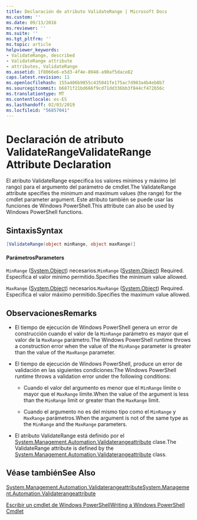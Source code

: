 ```yaml
---
title: Declaración de atributo ValidateRange | Microsoft Docs
ms.custom: ''
ms.date: 09/13/2016
ms.reviewer: ''
ms.suite: ''
ms.tgt_pltfrm: ''
ms.topic: article
helpviewer_keywords:
- ValidateRange, described
- ValidateRange attribute
- attributes, ValidateRange
ms.assetid: 1f8066e6-e5d3-4f4e-8948-a90af5dace82
caps.latest.revision: 11
ms.openlocfilehash: 155a406b9855c435041fe175ac7d983a4b4eb8b7
ms.sourcegitcommit: b6871f21bd666f9cd71dd336bb3f844cf472b56c
ms.translationtype: MT
ms.contentlocale: es-ES
ms.lasthandoff: 02/03/2019
ms.locfileid: "56857041"
---
```

# <a name="validaterange-attribute-declaration"></a><span data-ttu-id="b97a3-102">Declaración de atributo ValidateRange</span><span class="sxs-lookup"><span data-stu-id="b97a3-102">ValidateRange Attribute Declaration</span></span>

<span data-ttu-id="b97a3-103">El atributo ValidateRange especifica los valores mínimos y máximo (el rango) para el argumento del parámetro de cmdlet.</span><span class="sxs-lookup"><span data-stu-id="b97a3-103">The ValidateRange attribute specifies the minimum and maximum values (the range) for the cmdlet parameter argument.</span></span> <span data-ttu-id="b97a3-104">Este atributo también se puede usar las funciones de Windows PowerShell.</span><span class="sxs-lookup"><span data-stu-id="b97a3-104">This attribute can also be used by Windows PowerShell functions.</span></span>

## <a name="syntax"></a><span data-ttu-id="b97a3-105">Sintaxis</span><span class="sxs-lookup"><span data-stu-id="b97a3-105">Syntax</span></span>

```csharp
[ValidateRange(object minRange, object maxRange)]
```

#### <a name="parameters"></a><span data-ttu-id="b97a3-106">Parámetros</span><span class="sxs-lookup"><span data-stu-id="b97a3-106">Parameters</span></span>

<span data-ttu-id="b97a3-107">`MinRange` ([System.Object](/dotnet/api/system.object)) necesarios.</span><span class="sxs-lookup"><span data-stu-id="b97a3-107">`MinRange` ([System.Object](/dotnet/api/system.object)) Required.</span></span> <span data-ttu-id="b97a3-108">Especifica el valor mínimo permitido.</span><span class="sxs-lookup"><span data-stu-id="b97a3-108">Specifies the minimum value allowed.</span></span>

<span data-ttu-id="b97a3-109">`MaxRange` ([System.Object](/dotnet/api/system.object)) necesarios.</span><span class="sxs-lookup"><span data-stu-id="b97a3-109">`MaxRange` ([System.Object](/dotnet/api/system.object)) Required.</span></span> <span data-ttu-id="b97a3-110">Especifica el valor máximo permitido.</span><span class="sxs-lookup"><span data-stu-id="b97a3-110">Specifies the maximum value allowed.</span></span>

## <a name="remarks"></a><span data-ttu-id="b97a3-111">Observaciones</span><span class="sxs-lookup"><span data-stu-id="b97a3-111">Remarks</span></span>

- <span data-ttu-id="b97a3-112">El tiempo de ejecución de Windows PowerShell genera un error de construcción cuando el valor de la `MinRange` parámetro es mayor que el valor de la `MaxRange` parámetro.</span><span class="sxs-lookup"><span data-stu-id="b97a3-112">The Windows PowerShell runtime throws a construction error when the value of the `MinRange` parameter is greater than the value of the `MaxRange` parameter.</span></span>

- <span data-ttu-id="b97a3-113">El tiempo de ejecución de Windows PowerShell, produce un error de validación en las siguientes condiciones:</span><span class="sxs-lookup"><span data-stu-id="b97a3-113">The Windows PowerShell runtime throws a validation error under the following conditions:</span></span>

    - <span data-ttu-id="b97a3-114">Cuando el valor del argumento es menor que el `MinRange` límite o mayor que el `MaxRange` límite.</span><span class="sxs-lookup"><span data-stu-id="b97a3-114">When the value of the argument is less than the `MinRange` limit or greater than the `MaxRange` limit.</span></span>

    - <span data-ttu-id="b97a3-115">Cuando el argumento no es del mismo tipo como el `MinRange` y `MaxRange` parámetros.</span><span class="sxs-lookup"><span data-stu-id="b97a3-115">When the argument is not of the same type as the `MinRange` and the `MaxRange` parameters.</span></span>

- <span data-ttu-id="b97a3-116">El atributo ValidateRange está definido por el [System.Management.Automation.Validaterangeattribute](/dotnet/api/System.Management.Automation.ValidateRangeAttribute) clase.</span><span class="sxs-lookup"><span data-stu-id="b97a3-116">The ValidateRange attribute is defined by the [System.Management.Automation.Validaterangeattribute](/dotnet/api/System.Management.Automation.ValidateRangeAttribute) class.</span></span>

## <a name="see-also"></a><span data-ttu-id="b97a3-117">Véase también</span><span class="sxs-lookup"><span data-stu-id="b97a3-117">See Also</span></span>

[<span data-ttu-id="b97a3-118">System.Management.Automation.Validaterangeattribute</span><span class="sxs-lookup"><span data-stu-id="b97a3-118">System.Management.Automation.Validaterangeattribute</span></span>](/dotnet/api/System.Management.Automation.ValidateRangeAttribute)

[<span data-ttu-id="b97a3-119">Escribir un cmdlet de Windows PowerShell</span><span class="sxs-lookup"><span data-stu-id="b97a3-119">Writing a Windows PowerShell Cmdlet</span></span>](./writing-a-windows-powershell-cmdlet.md)
